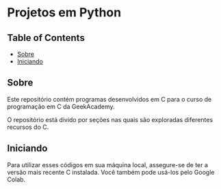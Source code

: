# Projetos em Python

## Table of Contents

- [Sobre](#sobre)
- [Iniciando](#iniciando)

## Sobre <a name = "sobre"></a>

Este repositório contém programas desenvolvidos em C para o curso de programação em C da GeekAcademy.

O repositório está divido por seções nas quais são exploradas diferentes recursos do C.

## Iniciando <a name = "iniciando"></a>

Para utilizar esses códigos em sua máquina local, assegure-se de ter a versão mais recente C instalada. Você também pode usá-los pelo Google Colab.

